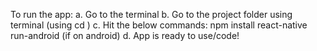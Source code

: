 To run the app:
a. Go to the terminal 
b. Go to the project folder using terminal (using cd <DirectoryName>)
c. Hit the below commands:
    npm install
    react-native run-android (if on android)
d. App is ready to use/code!